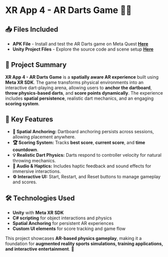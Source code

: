 # XR App 4 - AR Darts Game 🏹🎯

## 📥 Files Included
- **APK File** - Install and test the AR Darts game on Meta Quest [**Here**](https://drive.google.com/file/d/1aJAYkkURhAynaLokkEMOYC-6VMcK75AY/view?usp=sharing)
- **Unity Project Files** - Explore the source code and scene setup [**Here**](https://drive.google.com/file/d/1vwTq5-zY5aNoresaAq_qBe05wNYZKDom/view?usp=sharing)

## 📌 Project Summary
**XR App 4 - AR Darts Game** is a **spatially aware AR experience** built using **Meta XR SDK**. The game transforms physical environments into an interactive dart-playing arena, allowing users to **anchor the dartboard**, **throw physics-based darts**, and **score points dynamically**. The experience includes **spatial persistence**, realistic dart mechanics, and an engaging **scoring system**.

## 🔹 Key Features
- **📍 Spatial Anchoring:** Dartboard anchoring persists across sessions, allowing placement anywhere.  
- **🏆 Scoring System:** Tracks **best score**, **current score**, and **time countdown**.  
- **💡 Realistic Dart Physics:** Darts respond to controller velocity for natural throwing mechanics.  
- **🎵 Audio & Haptics:** Includes haptic feedback and sound effects for immersive interactions.  
- **⚙️ Interactive UI:** Start, Restart, and Reset buttons to manage gameplay and scores.  

## 🛠️ Technologies Used
- **Unity** with **Meta XR SDK**
- **C# scripting** for object interactions and physics
- **Spatial Anchoring** for persistent AR experiences
- **Custom UI elements** for score tracking and game flow

This project showcases **AR-based physics gameplay**, making it a foundation for **augmented reality sports simulations, training applications, and interactive entertainment**. 🚀
